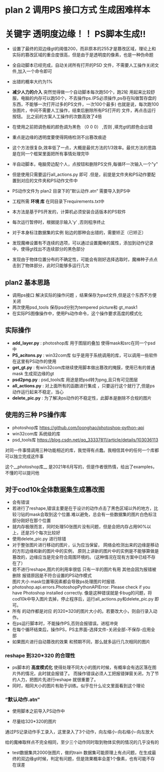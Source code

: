# plan 2  调用PS 接口方式  生成困难样本
# 关键字  透明度边缘！！  PS脚本生成!!
* 设置了最终的双边缘gt的阈值200，而非原本的255才是篡改区域，理论上和实际的篡改区域的重合度很高，但是由于是透明度的像素，也是一种伪命题
* 全自动脚本已经完成，自动关闭所有打开的PSD 文件，不需要人工操作关闭文件,加入一个命令即可

* 出错的概率大约为1%

* __减少人力的介入__ 突然觉得做一个自动脚本每次跑50个，跑2轮 用起来比较舒服，电脑的内存可以跑50个，不去操作ps.(PS必须操作,ps存在叫做暂存盘的东西，不能够一次打开过多的PS文件，一次100个最多)
也就是说，每次跑100张图片，中间不需要人工操作，结束后删除所有PS打开的 文件，再点击运行按钮。
比之前的方案人工操作的次数高效了4倍

* 在使用之前把调色板的颜色调为黑色  （0 0 0） ,否则 ,填充gt的颜色会出错

* 重点是边缘的透明度要使得网络检测不出篡改痕迹

* 这个方法很复杂,效率低了一点，大概是最优方法的1/3效率。最优方法的思路是在同一个框架里面把所有事情处理完毕

* 半自动脚本，电脑旁边配个人，点按钮和删除PS文件,每循环一次输入一个"y"

* 但是使用只需要运行all_actions.py 即可 .但是，前提是文件夹和PS动作要配置到对应的文件夹和PS动作文件中

* PS动作文件为 plan2 目录下的”默认动作.atn“ 需要导入到PS中

* 工程所需 __环境 库__ 在同目录下requirements.txt中

* 本方法是基于PS开发的，计算机必须安装合适版本的PS软件

* 每次运行暂停时，根据提示输入'y' ,否则程序终止

* 对于本身标注数据集的实例 贴边的那种会出错的，需要矫正（已矫正）

* 发现魔棒设置有不连续的选项，可以通过设置魔棒的属性，添加到动作记录中，使得gt找出不连续部分的黑色部分

* 发现由于物体位置分布的不确定性，可能会有刚好选择选取时，魔棒种子点点击到了物体部分，此时只能够多运行几次

## plan2 基本思路

* 调用ps接口 解决实际的操作问题 ，结果保存为psd文件,但是这个东西不方便关闭
* 两次使用psd_tools 保存psd分别为tempered picture和 gt_mask1
* 在实际PS图像操作中，使用Ps动作命令，这个操作要求高度的模式化

## 实际操作
* __add_layer.py__  :  photoshop库 用于图层的叠加   使得mask和src在同一个psd中
* __PS_acitons.py__  :  win32com库  似乎是用于系统调用的库，可以调用一些软件
在这里有PS动作的使用
* __get_gt.py__  : 有win32com库继续使用脚本做出篡改的掩膜，使用已有的普通mask 生成双边缘的gt
* __psd2png.py__  : psd_tools库 用途是把psd转为png,且只有可见图层
* __all_actions.py__ : 对上面所有的函数进行集成 ，只要运行这个就行了,但是ps 动作运行起来不稳定，当心
* __delete_pic.py__  : 为了解决ps动作的不稳定性，此脚本是删除不合规的图片
## 使用的三种 PS操作库
* photoshop库 https://github.com/loonghao/photoshop-python-api
* win32com库   系统级的库
* psd_tools库   https://blog.csdn.net/qq_33337811/article/details/103036113


 对同一件事情调用三种功能相近的库，我觉得有点蠢。我相信其中的任何一个库都可以独立完成这件事
 
 这个__photoshop库__ 是2021年6月写的，但是作者很热情，给出了examples，不懂的可以提问他
 
## 对于cod10k全体数据集生成篡改图
* 会有错误
* 若进行了reshape,错误主要是在于设计的动作点击了黑色区域以外的地方，比较刁钻的mask会取到这个位置.难以避免，总会有一些数据集的图片白色标注部分刚好在那个位置
* 就内存极限而言，同时处理50张图片没有问题，但是会把内存占用90%以上，还是25个每次比较好
* 使用delete_pic.py 进行除错
* 对于整张图片进行移动的图片，认为应当保留，
网络会检测出来的边缘是移动的方形边缘和新的图片中的实例，
原则上讲新的图片中的实例是不能够算做是篡改的，边缘应当是完全符合周围环境的。（这种情况在现有方案中已经不存在了）
* 若不进行reshape,图片的利用率很低  只有一半的图片有用  其他会因为报错被删除  报错原因是不符合设置的PS动作模式  
图片大小  mask位置等因素都会导致ps处理图片时报错.
* photoshop.api.errors.PhotoshopPythonAPIError: Please check if you have Photoshop installed correctly.
像是这种错误就是卡bug的问题，将cod10k中导入图片去掉，停止程序后，运行all_actions.py和delete_pic.py 即可。
* 所有 的动作都是对应 的320*320的图片大小的。若要改大小，则自行录入动作。
* 在ps运行脚本时，不能操作PS,否则会报错误。进程冲突
* 在每个循环结束后，操作PS，PS主界面-选择文件-关闭全部-不保存-应用全部
* 如果图片进行自动篡改的效果 和预期不同，那么就多运行几次相同的图片

### reshape 到320*320 的合理性
* ps脚本的 __高度模式化__ 使得处理不同大小的图片时候，有概率会有选区落在图片外的情况，此时就会报错了。
而操作错误必须人工把报错弹窗关闭，为了节约人力，把图片先进行reshape 就很重要了。
* 同时，相同大小的图片有助于训练。似乎在什么论文里面看到这个理论

### “默认动作.atn”

* 使用脚本之前导入PS动作中

* 尽量给320*320的图片

通过PS记录动作手工录入，这里录入了3个动作，向左缩小-向右缩小-向左放大

给的魔棒取样点不完全相同，至少三个动作同时取到物体实例的情况的几乎没有的

* test数据集共2000张图片，做的train 数据集可能原理上有点问题，在生成最终的双边缘gt时候，判定有问题，但是效果概率会差1个像素，也有可能不存在误差

